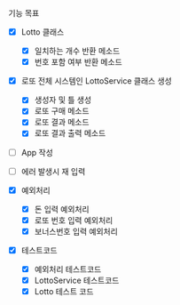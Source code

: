 기능 목표

- [x] Lotto 클래스
    - [x] 일치하는 개수 반환 메소드
    - [x] 번호 포함 여부 반환 메소드

- [x] 로또 전체 시스템인 LottoService 클래스 생성
    - [x] 생성자 및 틀 생성
    - [x] 로또 구매 메소드
    - [x] 로또 결과 메소드
    - [x] 로또 결과 출력 메소드

- [ ] App 작성
- [ ] 에러 발생시 재 입력

- [x] 예외처리
    - [x] 돈 입력 예외처리
    - [x] 로또 번호 입력 예외처리
    - [x] 보너스번호 입력 예외처리

- [x] 테스트코드
    - [x] 예외처리 테스트코드
    - [x] LottoService 테스트코드
    - [x] Lotto 테스트 코드